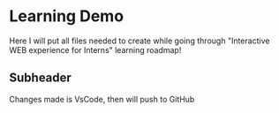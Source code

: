 # Learning Demo

Here I will put all files needed to create while going through "Interactive WEB experience for Interns" learning roadmap!

## Subheader

Changes made is VsCode, then will push to GitHub
